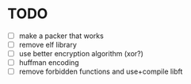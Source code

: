 # TODO

- [ ] make a packer that works
- [ ] remove elf library
- [ ] use better encryption algorithm (xor?)
- [ ] huffman encoding
- [ ] remove forbidden functions and use+compile libft
